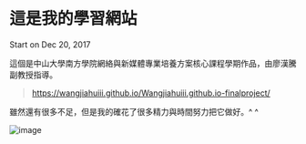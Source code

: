 # 這是我的學習網站

Start on Dec 20, 2017

這個是中山大學南方學院網絡與新媒體專業培養方案核心課程學期作品，由廖漢騰副教授指導。
> https://wangjiahuiii.github.io/Wangjiahuiii.github.io-finalproject/

雖然還有很多不足，但是我的確花了很多精力與時間努力把它做好。^ ^

![image](http://imgsrc.baidu.com/forum/pic/item/61855b0fd9f9d72a50b6b7a7dd2a2834369bbb87.jpg)
